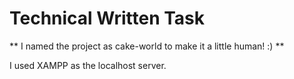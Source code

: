 # Technical Written Task

** I named the project as cake-world to make it a little human! :) **

I used XAMPP as the localhost server.
